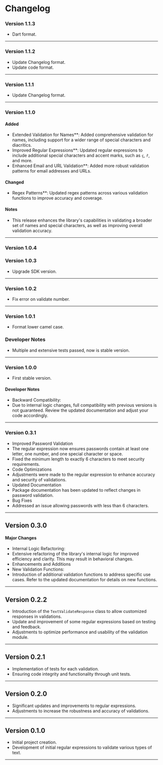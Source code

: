 # Changelog

### Version 1.1.3
- Dart format.
---
### Version 1.1.2
- Update Changelog format.
- Update code format.
---
### Version 1.1.1
- Update Changelog format.
---
### Version 1.1.0
#### Added
- Extended Validation for Names**: Added comprehensive validation for names, including support for a wider range of special characters and diacritics.
- Improved Regular Expressions**: Updated regular expressions to include additional special characters and accent marks, such as `ç`, `ř`, and more.
- Enhanced Email and URL Validation**: Added more robust validation patterns for email addresses and URLs.
#### Changed
- Regex Patterns**: Updated regex patterns across various validation functions to improve accuracy and coverage.
#### Notes
- This release enhances the library's capabilities in validating a broader set of names and special characters, as well as improving overall validation accuracy.
---
### Version 1.0.4
### Version 1.0.3
- Upgrade SDK version.
---
### Version 1.0.2
- Fix error on validate number.
---
### Version 1.0.1
- Format lower camel case.
### Developer Notes
- Multiple and extensive tests passed, now is stable version.
---
### Version 1.0.0
- First stable version.
#### Developer Notes
- Backward Compatibility:
- Due to internal logic changes, full compatibility with previous versions is not guaranteed. Review the updated documentation and adjust your code accordingly.
---
### Version 0.3.1
- Improved Password Validation
- The regular expression now ensures passwords contain at least one letter, one number, and one special character or space.
- Fixed the minimum length to exactly 6 characters to meet security requirements. 
- Code Optimizations
- Adjustments were made to the regular expression to enhance accuracy and security of validations.
- Updated Documentation
- Package documentation has been updated to reflect changes in password validation.
- Bug Fixes
- Addressed an issue allowing passwords with less than 6 characters.
---
## Version 0.3.0
#### Major Changes
- Internal Logic Refactoring:
- Extensive refactoring of the library's internal logic for improved efficiency and clarity. This may result in behavioral changes.
- Enhancements and Additions
- New Validation Functions:
- Introduction of additional validation functions to address specific use cases. Refer to the updated documentation for details on new functions.
---
## Version 0.2.2
- Introduction of the `TextValidateResponse` class to allow customized responses in validations.
- Update and improvement of some regular expressions based on testing and feedback.
- Adjustments to optimize performance and usability of the validation module.
---
## Version 0.2.1
- Implementation of tests for each validation.
- Ensuring code integrity and functionality through unit tests.
---
## Version 0.2.0
- Significant updates and improvements to regular expressions.
- Adjustments to increase the robustness and accuracy of validations.
---
## Version 0.1.0
- Initial project creation.
- Development of initial regular expressions to validate various types of text.
---